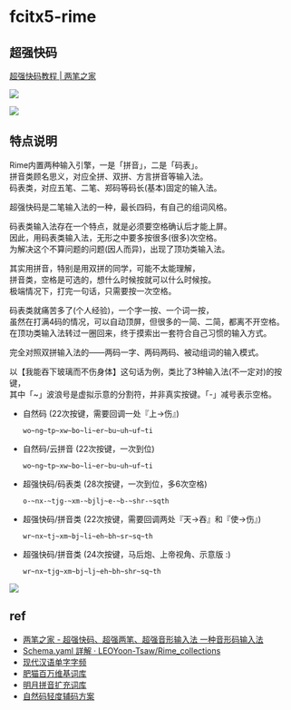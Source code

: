 # fcitx5-rime

## 超强快码

[超强快码教程 | 两笔之家](https://liangbi.gitee.io/2021/08/20/cqkm-help/)

![](https://du1ab.one/images/2022/chao_qiang_kuai_ma_kb.png)

![](https://du1ab.one/images/2022/chao_qiang_kuai_ma_ref.png)

## 特点说明

Rime内置两种输入引擎，一是「拼音」，二是「码表」。  
拼音类顾名思义，对应全拼、双拼、方言拼音等输入法。  
码表类，对应五笔、二笔、郑码等码长(基本)固定的输入法。

超强快码是二笔输入法的一种，最长四码，有自己的组词风格。

码表类输入法存在一个特点，就是必须要空格确认后才能上屏。  
因此，用码表类输入法，无形之中要多按很多(很多)次空格。  
为解决这个不算问题的问题(因人而异)，出现了顶功类输入法。

其实用拼音，特别是用双拼的同学，可能不太能理解，  
拼音类，空格是可选的，想什么时候按就可以什么时候按。  
极端情况下，打完一句话，只需要按一次空格。

码表类就痛苦多了(个人经验)，一个字一按、一个词一按，  
虽然在打满4码的情况，可以自动顶屏，但很多的一简、二简，都离不开空格。  
在顶功类输入法转过一圈回来，终于摸索出一套符合自己习惯的输入方式。

完全对照双拼输入法的——两码一字、两码两码、被动组词的输入模式。

以【我能吞下玻璃而不伤身体】这句话为例，类比了3种输入法(不一定对)的按键，  
其中「~」波浪号是虚拟示意的分割符，并非真实按键。「-」减号表示空格。

- 自然码 (22次按键，需要回调一处『上->伤』)

  `wo~ng~tp~xw~bo~li~er~bu~uh~uf~ti`

- 自然码/云拼音 (22次按键，一次到位)

  `wo~ng~tp~xw~bo~li~er~bu~uh~uf~ti`

- 超强快码/码表类 (28次按键，一次到位，多6次空格)

  `o-~nx-~tjg-~xm-~bjlj~e-~b-~shr-~sqth`

- 超强快码/拼音类 (22次按键，需要回调两处『天->吞』和『使->伤』)

  `wr~nx~tj~xm~bj~li~eh~bh~sr~sq~th`

- 超强快码/拼音类 (24次按键，马后炮、上帝视角、示意版 :)

  `wr~nx~tjg~xm~bj~lj~eh~bh~shr~sq~th`

![](https://www.du1ab.one/images/2022/cqkm_script.gif)

## ref

- [两笔之家 - 超强快码、超强两笔、超强音形输入法 一种音形码输入法](https://liangbi.gitee.io/)
- [Schema.yaml 詳解 · LEOYoon-Tsaw/Rime_collections](https://github.com/LEOYoon-Tsaw/Rime_collections/blob/master/Rime_description.md)
- [现代汉语单字字频](https://lingua.mtsu.edu/chinese-computing/statistics/char/list.php?Which=MO)
- [肥猫百万维基词库](https://github.com/felixonmars/fcitx5-pinyin-zhwiki)
- [明月拼音扩充词库](https://github.com/rime-aca/dictionaries)
- [自然码轻度辅码方案](https://github.com/bigshans/rime-zrm)

